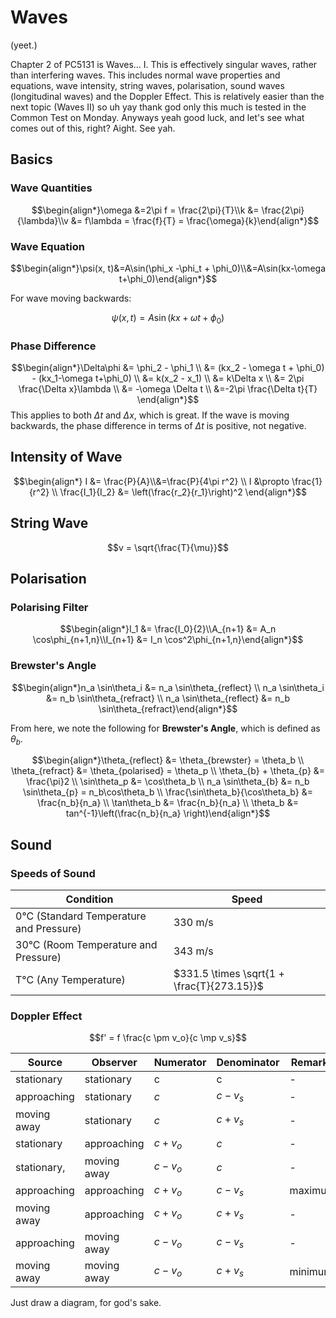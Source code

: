# Waves

(yeet.)

Chapter 2 of PC5131 is Waves... I. This is effectively singular waves, rather than interfering waves. This includes normal wave properties and equations, wave intensity, string waves, polarisation, sound waves (longitudinal waves) and the Doppler Effect. This is relatively easier than the next topic (Waves II) so uh yay thank god only this much is tested in the Common Test on Monday. Anyways yeah good luck, and let's see what comes out of this, right? Aight. See yah.

## Basics

### Wave Quantities
$$\begin{align*}\omega &=2\pi f = \frac{2\pi}{T}\\k &= \frac{2\pi}{\lambda}\\v &= f\lambda = \frac{f}{T} = \frac{\omega}{k}\end{align*}$$
### Wave Equation

$$\begin{align*}\psi(x, t)&=A\sin(\phi_x -\phi_t + \phi_0)\\&=A\sin(kx-\omega t+\phi_0)\end{align*}$$

For wave moving backwards:

$$\psi(x, t) = A\sin(kx+\omega t+\phi_0)$$

### Phase Difference
$$\begin{align*}\Delta\phi &= \phi_2 - \phi_1 \\ &= (kx_2 - \omega t + \phi_0) - (kx_1-\omega t+\phi_0) \\ &= k(x_2 - x_1) \\ &= k\Delta x \\ &= 2\pi \frac{\Delta x}\lambda \\ &= -\omega \Delta t \\ &=-2\pi \frac{\Delta t}{T} \end{align*}$$
This applies to both $\Delta t$ and $\Delta x$, which is great. If the wave is moving backwards, the phase difference in terms of $\Delta t$ is positive, not negative.

## Intensity of Wave

$$\begin{align*} I &= \frac{P}{A}\\&=\frac{P}{4\pi r^2} \\ I &\propto \frac{1}{r^2} \\ \frac{I_1}{I_2} &= \left(\frac{r_2}{r_1}\right)^2 \end{align*}$$

## String Wave

$$v = \sqrt{\frac{T}{\mu}}$$

## Polarisation

### Polarising Filter

$$\begin{align*}I_1 &= \frac{I_0}{2}\\A_{n+1} &= A_n \cos\phi_{n+1,n}\\I_{n+1} &= I_n \cos^2\phi_{n+1,n}\end{align*}$$

### Brewster's Angle

$$\begin{align*}n_a \sin\theta_i &= n_a \sin\theta_{reflect} \\ n_a \sin\theta_i &= n_b \sin\theta_{refract} \\ n_a \sin\theta_{reflect} &= n_b \sin\theta_{refract}\end{align*}$$

From here, we note the following for **Brewster's Angle**, which is defined as $\theta_b$.

$$\begin{align*}\theta_{reflect} &= \theta_{brewster} = \theta_b \\ \theta_{refract} &= \theta_{polarised} = \theta_p \\ \theta_{b} + \theta_{p} &= \frac{\pi}2 \\ \sin\theta_p &= \cos\theta_b \\ n_a \sin\theta_{b} &= n_b \sin\theta_{p} = n_b\cos\theta_b \\ \frac{\sin\theta_b}{\cos\theta_b} &= \frac{n_b}{n_a} \\ \tan\theta_b &= \frac{n_b}{n_a} \\ 
\theta_b &= tan^{-1}\left(\frac{n_b}{n_a} \right)\end{align*}$$


## Sound

### Speeds of Sound

|Condition|Speed|
|---|---|
|0°C (Standard Temperature and Pressure)|330 m/s|
|30°C (Room Temperature and Pressure)|343 m/s|
|T°C (Any Temperature)|$331.5 \times \sqrt{1 + \frac{T}{273.15}}$|


### Doppler Effect

$$f' = f \frac{c \pm v_o}{c \mp v_s}$$

|Source|Observer|Numerator|Denominator|Remarks|
|---|---|---|---|--|
|stationary|stationary|c|c|-|
|approaching|stationary|$c$|$c-v_s$|-|
|moving away|stationary|$c$|$c+v_s$|-|
|stationary|approaching|$c+v_o$|$c$|-|
|stationary,|moving away|$c-v_o$|$c$|-|
|approaching|approaching|$c+v_o$|$c-v_s$|maximum|
|moving away|approaching|$c+v_o$|$c+v_s$|-|
|approaching|moving away|$c-v_o$|$c-v_s$|-|
|moving away|moving away|$c-v_o$|$c+v_s$|minimum|

Just draw a diagram, for god's sake.
